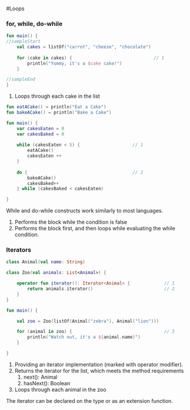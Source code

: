 #Loops

### for, while, do-while

<div class="language-kotlin" theme="idea">

```kotlin
fun main() {
//sampleStart
    val cakes = listOf("carrot", "cheese", "chocolate")
    
    for (cake in cakes) {                               // 1
        println("Yummy, it's a $cake cake!")
    }

//sampleEnd
}
```

</div>

1. Loops through each cake in the list

<div class="language-kotlin" theme="idea">

```kotlin
fun eatACake() = println("Eat a Cake")
fun bakeACake() = println("Bake a Cake")

fun main() {
    var cakesEaten = 0
    var cakesBaked = 0
    
    while (cakesEaten < 5) {                    // 1
        eatACake()
        cakesEaten ++
    }
    
    do {                                        // 2
        bakeACake()
        cakesBaked++
    } while (cakesBaked < cakesEaten)

}
```

</div>

While and do-while constructs work similarly to most languages.

1. Performs the block while the condition is false
2. Performs the block first, and then loops while evaluating the while condition.

### Iterators

<div class="language-kotlin" theme="idea">

```kotlin
class Animal(val name: String)

class Zoo(val animals: List<Animal>) {

    operator fun iterator(): Iterator<Animal> {             // 1
        return animals.iterator()                           // 2
    }
}

fun main() {

    val zoo = Zoo(listOf(Animal("zebra"), Animal("lion")))

    for (animal in zoo) {                                   // 3
        println("Watch out, it's a ${animal.name}")
    }

}
```

</div>

1. Providing an iterator implementation (marked with operator modifier).
2. Returns the iterator for the list, which meets the method requirements
    1. next(): Animal
    2. hasNext(): Boolean
3. Loops through each animal in the zoo

The iterator can be declared on the type or as an extension function.
